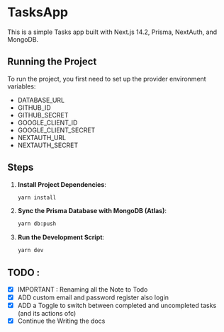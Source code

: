 # TasksApp

This is a simple Tasks app built with Next.js 14.2, Prisma, NextAuth, and MongoDB.

## Running the Project

To run the project, you first need to set up the provider environment variables:

- DATABASE_URL
- GITHUB_ID
- GITHUB_SECRET
- GOOGLE_CLIENT_ID
- GOOGLE_CLIENT_SECRET
- NEXTAUTH_URL
- NEXTAUTH_SECRET

## Steps

1. **Install Project Dependencies**:
   ```bash
   yarn install
   ```

2. **Sync the Prisma Database with MongoDB (Atlas)**:
   ```bash
   yarn db:push
   ```

3. **Run the Development Script**:
   ```bash
   yarn dev
   ```

## TODO :
- [x] IMPORTANT : Renaming all the Note to Todo 
- [x] ADD custom email and password register also login
- [x] ADD a Toggle to switch between completed and uncompleted tasks (and its actions ofc)
- [x] Continue the Writing the docs
